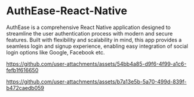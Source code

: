# AuthEase-React-Native
AuthEase is a comprehensive React Native application designed to streamline the user authentication process with modern and secure features. Built with flexibility and scalability in mind, this app provides a seamless login and signup experience, enabling easy integration of social login options like Google, Facebook etc.


https://github.com/user-attachments/assets/54bb4a85-d9f6-4f99-a1c6-fefb1f616650

https://github.com/user-attachments/assets/b7a13e5b-5a70-499d-839f-b472caedb059



